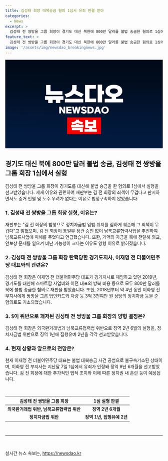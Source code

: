 ```yaml
---
title: 김성태 회장 대북송금 혐의 1심서 유죄 판결 받아
categories:
  - News
excerpt: >
  김성태 전 쌍방울 그룹 회장이 경기도 대신 북한에 800만 달러를 불법 송금한 혐의로 1심에서 실형을 선고받았습니다. 수원지방법원은 외국환거래법과 정치자금법 위반 등으로 징역 2년 6개월과 징역 1년에 집행유예 2년을 선고했지만, 교류협력사업을 방해한 죄를 강조하며 양형 이유를 제시했습니다. 또한, 이화영 전 부지사에게 정치자금 등을 제공한 혐의로도 기소됐으며, 이재명 전 대표는 공범으로 불구속기소된 상태입니다. KBS 뉴스 이수민입니다.
feature_text: >
  김성태 전 쌍방울 그룹 회장이 경기도 대신 북한에 800만 달러를 불법 송금한 혐의로 1심에서 실형을 선고받았습니다. 수원지방법원은 외국환거래법과 정치자금법 위반 등으로 징역 2년 6개월과 징역 1년에 집행유예 2년을 선고했지만, 교류협력사업을 방해한 죄를 강조하며 양형 이유를 제시했습니다. 또한, 이화영 전 부지사에게 정치자금 등을 제공한 혐의로도 기소됐으며, 이재명 전 대표는 공범으로 불구속기소된 상태입니다. KBS 뉴스 이수민입니다.
image: '/assets/img/newsdao_breakingnews.jpg'
---
```


<p><img src="/assets/img/newsdao_breakingnews.jpg" alt="pcversion 속보" /></p>

<h2 data-ke-size="size26">경기도 대신 북에 800만 달러 불법 송금, 김성태 전 쌍방울 그룹 회장 1심에서 실형</h2>

<p data-ke-size="size16">김성태 전 쌍방울 그룹 회장이 경기도를 대신해 불법 송금을 한 혐의로 1심에서 실형을 선고받았습니다. 제재 이유와 관련하여 재판부는 김 전 회장의 죄책이 무겁다고 판시하면서도 증거 인멸 및 도주 우려가 없다는 이유로 법정구속하지 않았습니다.</p>

<h3><b>1. 김성태 전 쌍방울 그룹 회장 실형, 이유는?</b></h3>

<p data-ke-size="size16">재판부는 "김 전 회장의 범행으로 정치자금법 입법 취지를 심하게 훼손해 그 죄책이 무겁다"고 밝혔으며, 김 전 회장이 통일부 장관 승인 없이 남북교류협력사업을 추진하여 남북교류사업에 피해를 주었다고 언급했습니다. 또한, 거액의 자금을 북에 전달해 외교, 안보상 문제를 일으켜 비난 가능성이 크다는 이유도 양형 이유로 밝혀졌습니다.</p>

<h3><b>2. 김성태 전 쌍방울 그룹 회장 탄핵당한 경기도지사, 이재명 전 더불어민주당 대표와의 관련은?</b></h3>

<p data-ke-size="size16">김성태 전 회장은 이재명 전 더불어민주당 대표가 경기지사로 재임하고 있던 2019년, 경기도를 대신해 스마트팜 사업비와 이전 대표의 방북 비용 등으로 모두 800만 달러를 북에 불법 송금한 혐의로 재판을 받았습니다. 또한, 2018년부터 약 4년 동안 이화영 전 부지사에게 쌍방울 그룹 법인카드와 차량 등 3억 3천여만 원 상당의 정치자금 등을 준 혐의로도 기소되었습니다.</p>

<h3><b>3. ꌗ이 위반으로 괘저된 김성태 전 쌍방울 그룹 회장의 양형 결정은?</b></h3>

<p data-ke-size="size16">김성태 전 회장은 외국환거래법과 남북교류협력법 위반으로 징역 2년 6월의 실형을, 정치자금법 위반으로 징역 1년에 집행유예 2년을 각각 선고받았습니다. </p>

<h3><b>4. 현재 상황과 앞으로의 전망은?</b></h3>

<p data-ke-size="size16">현재 이재명 전 더불어민주당 대표는 불법 대북송금 사건 공범으로 불구속기소된 상태이며, 이화영 전 부지사는 지난달 7일 1심에서 유죄가 인정돼 징역 9년 6개월을 선고받았습니다. 김 전 회장에 대한 추가적인 법적 조치와 이에 따른 정치권 내 혼란 등이 예상됩니다.</p>

<p data-ke-size="size16">&nbsp;</p>

<table>
    <thead>
        <tr>
            <th style="text-align: center; height: 17px;"><b>김성태 전 쌍방울 그룹 회장</b></th>
            <th style="text-align: center; height: 17px;"><b>1심 실형 판결</b></th>
        </tr>
    </thead>
    <tbody>
        <tr>
            <td style="text-align: center; height: 17px;"><b>외국환거래법 위반, 남북교류협력법 위반</b></td>
            <td style="text-align: center; height: 17px;"><b>징역 2년 6개월</b></td>
        </tr>
        <tr>
            <td style="text-align: center; height: 17px;"><b>정치자금법 위반</b></td>
            <td style="text-align: center; height: 17px;"><b>징역 1년, 집행유예 2년</b></td>
        </tr>
    </tbody>
</table>

<p data-ke-size="size16">&nbsp;</p>

<hr>

<p data-ke-size="size16">&nbsp;</p>
실시간 뉴스 속보는, <a href="https://newsdao.kr" rel="dofollow">https://newsdao.kr</a>


